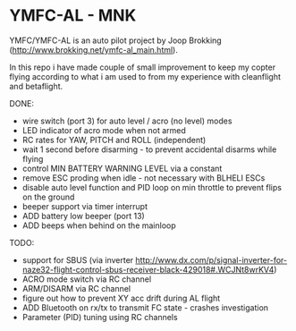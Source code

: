 # YMFC-AL - MNK


YMFC/YMFC-AL is an auto pilot project by Joop Brokking (http://www.brokking.net/ymfc-al_main.html).

In this repo i have made couple of small improvement to keep my copter flying according to what i am used to from my experience with cleanflight and betaflight.

DONE:

- wire switch (port 3) for auto level / acro (no level) modes
- LED indicator of acro mode when not armed
- RC rates for YAW, PITCH and ROLL (independent)
- wait 1 second before disarming - to prevent accidental disarms while flying
- control MIN BATTERY WARNING LEVEL via a constant
- remove ESC proding when idle - not necessary with BLHELI ESCs
- disable auto level function and PID loop on min throttle to prevent flips on the ground 
- beeper support via timer interrupt
- ADD battery low beeper (port 13)
- ADD beeps when behind on the mainloop


TODO:

- support for SBUS (via inverter http://www.dx.com/p/signal-inverter-for-naze32-flight-control-sbus-receiver-black-429018#.WCJNt8wrKV4)
- ACRO mode switch via RC channel
- ARM/DISARM via RC channel
- figure out how to prevent XY acc drift during AL flight
- ADD Bluetooth on rx/tx to transmit FC state - crashes investigation
- Parameter (PID) tuning using RC channels

